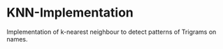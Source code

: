 # KNN-Implementation
Implementation of k-nearest neighbour to detect patterns of Trigrams on names. 
